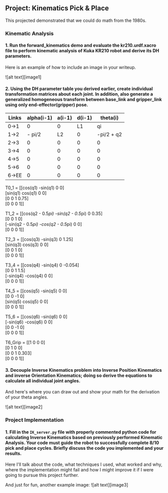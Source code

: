 ## Project: Kinematics Pick & Place
This projected demonstrated that we could do math from the 1980s.

### Kinematic Analysis
#### 1. Run the forward_kinematics demo and evaluate the kr210.urdf.xacro file to perform kinematic analysis of Kuka KR210 robot and derive its DH parameters.

Here is an example of how to include an image in your writeup.

![alt text][image1]

#### 2. Using the DH parameter table you derived earlier, create individual transformation matrices about each joint. In addition, also generate a generalized homogeneous transform between base_link and gripper_link using only end-effector(gripper) pose.

Links | alpha(i-1) | a(i-1) | d(i-1) | theta(i)
--- | --- | --- | --- | ---
0->1 | 0 | 0 | L1 | qi
1->2 | - pi/2 | L2 | 0 | -pi/2 + q2
2->3 | 0 | 0 | 0 | 0
3->4 |  0 | 0 | 0 | 0
4->5 | 0 | 0 | 0 | 0
5->6 | 0 | 0 | 0 | 0
6->EE | 0 | 0 | 0 | 0

T0_1 = [[cos(q1) -sin(q1) 0 0] <br>
[sin(q1) cos(q1) 0 0] <br>
[0 0 1 0.75] <br>
[0 0 0 1]]
 
T1_2 = [[cos(q2 - 0.5*pi) -sin(q2 - 0.5*pi) 0 0.35] <br>
       [0 0 1 0] <br>
       [-sin(q2 - 0.5*pi) -cos(q2 - 0.5*pi) 0 0] <br>
       [0 0 0 1]]

T2_3 = [[cos(q3) -sin(q3) 0 1.25] <br>
       [sin(q3) cos(q3) 0 0] <br>
       [0 0 1 0] <br>
       [0 0 0 1]]
 
T3_4 = [[cos(q4) -sin(q4) 0 -0.054] <br>
       [0 0 1 1.5] <br>
       [-sin(q4) -cos(q4) 0 0] <br>
       [0 0 0 1]]
 
T4_5 = [[cos(q5) -sin(q5) 0 0] <br>
       [0 0 -1 0] <br>
       [sin(q5) cos(q5) 0 0] <br>
       [0 0 0 1]]
 
T5_6 = [[cos(q6) -sin(q6) 0 0] <br>
       [-sin(q6) -cos(q6) 0 0] <br>
       [0 0 -1 0] <br>
       [0 0 0 1]]
 
T6_Grip = [[1 0 0 0] <br>
          [0 1 0 0] <br>
          [0 0 1 0.303] <br>
          [0 0 0 1]]
 
#### 3. Decouple Inverse Kinematics problem into Inverse Position Kinematics and inverse Orientation Kinematics; doing so derive the equations to calculate all individual joint angles.

And here's where you can draw out and show your math for the derivation of your theta angles. 

![alt text][image2]

### Project Implementation

#### 1. Fill in the `IK_server.py` file with properly commented python code for calculating Inverse Kinematics based on previously performed Kinematic Analysis. Your code must guide the robot to successfully complete 8/10 pick and place cycles. Briefly discuss the code you implemented and your results. 


Here I'll talk about the code, what techniques I used, what worked and why, where the implementation might fail and how I might improve it if I were going to pursue this project further.  


And just for fun, another example image:
![alt text][image3]


